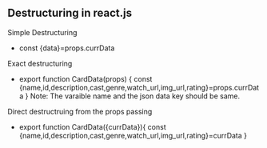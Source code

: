 ## Destructuring in react.js

Simple Destructuring

- const {data}=props.currData

Exact destructuring

- export function CardData(props) {
  const {name,id,description,cast,genre,watch_url,img_url,rating}=props.currData
  }
  Note: The varaible name and the json data key should be same.

Direct destructruing from the props passing

- export function CardData({currData}){
  const {name,id,description,cast,genre,watch_url,img_url,rating}=currData
  }
